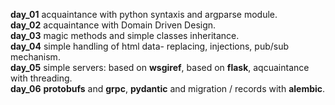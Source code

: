 **day_01** acquaintance with python syntaxis and argparse module.<br>
**day_02** acquaintance with Domain Driven Design.<br>
**day_03** magic methods and simple classes inheritance.<br>
**day_04** simple handling of html data- replacing, injections, pub/sub mechanism.<br>
**day_05** simple servers: based on **wsgiref**, based on **flask**, aqcuaintance with threading.<br>
**day_06** **protobufs** and **grpc**, **pydantic** and migration / records with **alembic**.<br>